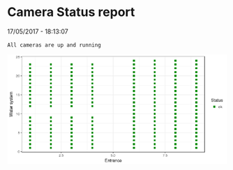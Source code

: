 Camera Status report
================
17/05/2017 - 18:13:07

    All cameras are up and running

![](camreport_files/figure-markdown_github/unnamed-chunk-2-1.png)
